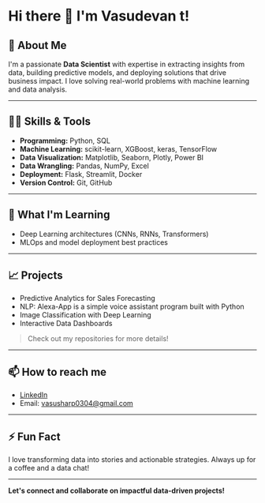 
# Hi there 👋 I'm Vasudevan t!

## 🚀 About Me

I'm a passionate **Data Scientist** with expertise in extracting insights from data, building predictive models, and deploying solutions that drive business impact. I love solving real-world problems with machine learning and data analysis.

---

## 🧑‍💻 Skills & Tools

- **Programming:** Python, SQL
- **Machine Learning:** scikit-learn, XGBoost, keras, TensorFlow
- **Data Visualization:** Matplotlib, Seaborn, Plotly, Power BI
- **Data Wrangling:** Pandas, NumPy, Excel
- **Deployment:** Flask, Streamlit, Docker
- **Version Control:** Git, GitHub

---

## 🌱 What I'm Learning

- Deep Learning architectures (CNNs, RNNs, Transformers)
- MLOps and model deployment best practices

---

## 📈 Projects

- Predictive Analytics for Sales Forecasting
- NLP: Alexa-App is a simple voice assistant program built with Python
- Image Classification with Deep Learning
- Interactive Data Dashboards

> Check out my repositories for more details!

---

## 📫 How to reach me

- [LinkedIn](https://www.linkedin.com/in/vasudevanthulasiraman/)
- Email: vasusharp0304@gmail.com

---

## ⚡ Fun Fact

I love transforming data into stories and actionable strategies. Always up for a coffee and a data chat!

---

**Let's connect and collaborate on impactful data-driven projects!**
